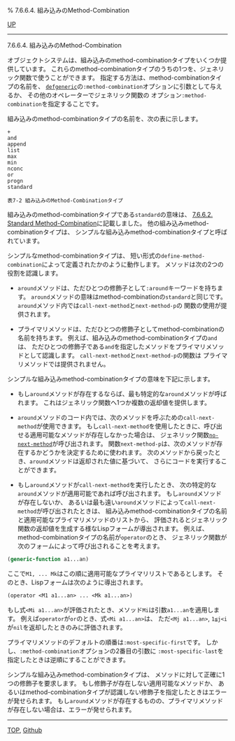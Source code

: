 % 7.6.6.4. 組み込みのMethod-Combination

[UP](7.6.6.html)  

---

7.6.6.4. 組み込みのMethod-Combination


オブジェクトシステムは、組み込みのmethod-combinationタイプをいくつか提供しています。
これらのmethod-combinationタイプのうちの1つを、ジェネリック関数で使うことができます。
指定する方法は、method-combinationタイプの名前を、
[`defgeneric`](7.7.defgeneric.html)の`:method-combination`オプションに引数として与えるか、
その他のオペレーターでジェネリック関数の
オプション`:method-combination`を指定することです。

組み込みのmethod-combinationタイプの名前を、次の表に示します。

```
+
and
append
list
max
min
nconc
or
progn
standard

表7-2 組み込みのMethod-Combinationタイプ
```

組み込みのmethod-combinationタイプである`standard`の意味は、
[7.6.6.2. Standard Method-Combination](7.6.6.2.html)に記載しました。
他の組み込みmethod-combinationタイプは、
シンプルな組み込みmethod-combinationタイプと呼ばれています。

シンプルなmethod-combinationタイプは、
短い形式の`define-method-combination`によって定義されたかのように動作します。
メソッドは次の2つの役割を認識します。

- `around`メソッドは、ただひとつの修飾子として`:around`キーワードを持ちます。
`around`メソッドの意味はmethod-combinationの`standard`と同じです。
`around`メソッド内では`call-next-method`と`next-method-p`の
関数の使用が提供されます。

- プライマリメソッドは、ただひとつの修飾子としてmethod-combinationの名前を持ちます。
例えば、組み込みのmethod-combinationタイプの`and`は、
ただひとつの修飾子である`and`を指定したメソッドをプライマリメソッドとして認識します。
`call-next-method`と`next-method-p`の関数は
プライマリメソッドでは提供されません。

シンプルな組み込みmethod-combinationタイプの意味を下記に示します。

- もし`around`メソッドが存在するならば、最も特定的な`around`メソッドが呼ばれます。
これはジェネリック関数へ1つか複数の返却値を提供します。

- `around`メソッドのコード内では、次のメソッドを呼ぶための`call-next-method`が使用できます。
もし`call-next-method`を使用したときに、呼び出せる適用可能なメソッドが存在しなかった場合は、
ジェネリック関数[`no-next-method`](7.7.no-next-method.html)が呼び出されます。
関数`next-method-p`は、次のメソッドが存在するかどうかを決定するために使われます。
次のメソッドから戻ったとき、`around`メソッドは返却された値に基づいて、
さらにコードを実行することができます。

- もし`around`メソッドが`call-next-method`を実行したとき、
次の特定的な`around`メソッドが適用可能であれば呼び出されます。
もし`around`メソッドが存在しないか、
あるいは最も遠い`around`メソッドによって`call-next-method`が呼び出されたときは、
組み込みmethod-combinationタイプの名前と適用可能なプライマリメソッドのリストから、
評価されるとジェネリック関数の返却値を生成する様なLispフォームが導出されます。
例えば、method-combinationタイプの名前が`operator`のとき、
ジェネリック関数が次のフォームによって呼び出されることを考えます。

```lisp
(generic-function a1...an)
```

ここで`M1, ... Mk`はこの順に適用可能なプライマリリストであるとします。
そのとき、Lispフォームは次のように導出されます。

```lisp
(operator <M1 a1...an> ... <Mk a1...an>)
```

もし式`<Mi a1...an>`が評価されたとき、メソッド`Mi`は引数`a1...an`を適用します。
例えば`operator`が`or`のとき、式`<Mi a1...an>`は、
ただ`<Mj a1...an>`, `1≦j<i`が`nil`を返却したときのみに評価されます。

プライマリメソッドのデフォルトの順番は`:most-specific-first`です。
しかし、`:method-combination`オプションの2番目の引数に
`:most-specific-last`を指定したときは逆順にすることができます。

シンプルな組み込みmethod-combinationタイプは、
メソッドに対して正確に1つの修飾子を要求します。
もし修飾子が存在しない適用可能なメソッドか、
あるいはmethod-combinationタイプが認識しない修飾子を指定したときはエラーが発せられます。
もし`around`メソッドが存在するものの、プライマリメソッドが存在しない場合は、エラーが発せられます。


---
[TOP](index.html),  [Github](https://github.com/nptcl/npt-japanese)

